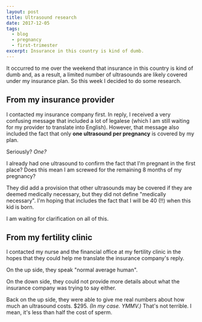 ```yaml
---
layout: post
title: Ultrasound research
date: 2017-12-05
tags:
  - blog
  - pregnancy
  - first-trimester
excerpt: Insurance in this country is kind of dumb.
---
```


It occurred to me over the weekend that insurance in this country is kind of dumb and, as a result, a limited number of ultrasounds are likely covered under my insurance plan. So this week I decided to do some research.

## From my insurance provider

I contacted my insurance company first. In reply, I received a very confusing message that included a lot of legalese (which I am still waiting for my provider to translate into English). However, that message also included the fact that only **one ultrasound per pregnancy** is covered by my plan.

Seriously? _One?_

I already had one ultrasound to confirm the fact that I'm pregnant in the first place? Does this mean I am screwed for the remaining 8 months of my pregnancy?

They did add a provision that other ultrasounds may be covered if they are deemed medically necessary, but they did not define "medically necessary". I'm hoping that includes the fact that I will be 40 (!!) when this kid is born.

I am waiting for clarification on all of this.

## From my fertility clinic

I contacted my nurse and the financial office at my fertility clinic in the hopes that they could help me translate the insurance company's reply.

On the up side, they speak "normal average human".

On the down side, they could not provide more details about what the insurance company was trying to say either.

Back on the up side, they were able to give me real numbers about how much an ultrasound costs. $295. _(In my case. YMMV.)_ That's not terrible. I mean, it's less than half the cost of sperm.
